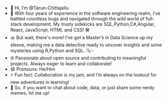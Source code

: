 - 👋 Hi, I’m @Tarun-Chittajallu
- 🚀 With four years of experience in the software engineering realm, I’ve battled countless bugs and navigated through the wild world of full-stack development. My trusty sidekicks are SQL,Python,C#,Angular, React, JavaScript, HTML and CSS! 🛠️
- 📊 But wait, there's more! I’ve got a Master’s in Data Science up my sleeve, making me a data detective ready to uncover insights and solve mysteries using R,Python and SQL. 🔍✨
- 🌐 Passionate about open source and contributing to meaningful projects. Always eager to learn and collaborate!
- 😄 Pronouns: He/Him
- ⚡ Fun fact: Collaboration is my jam, and I’m always on the lookout for new adventures in learning!
- 💌 So, if you want to chat about code, data, or just share some nerdy memes, hit me up!

<!---
Tarun-Chittajallu/Tarun-Chittajallu is a ✨ special ✨ repository because its `README.md` (this file) appears on your GitHub profile.
You can click the Preview link to take a look at your changes.
--->

